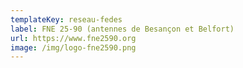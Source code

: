 ```yaml
---
templateKey: reseau-fedes
label: FNE 25-90 (antennes de Besançon et Belfort)
url: https://www.fne2590.org
image: /img/logo-fne2590.png
---
```


